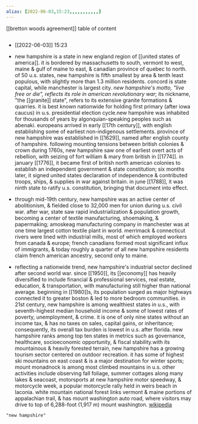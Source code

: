 ```yaml
---
alias: [2022-06-03,15:23,,,,,,,,,,,]
---
```

[[bretton woods agreement]]
table of content
```toc
```

- [[2022-06-03]] 15:23
- new hampshire is a state in new england region of [[united states of america]]. it is bordered by massachusetts to south, vermont to west, maine & gulf of maine to east, & canadian province of quebec to north. of 50 u.s. states, new hampshire is fifth smallest by area & tenth least populous, with slightly more than 1.3 million residents. concord is state capital, while manchester is largest city. *new hampshire's motto, "live free or die", reflects its role in american revolutionary war*; its nickname, "the [[granite]] state", refers to its extensive granite formations & quarries. it is best known nationwide for holding first primary (after iowa caucus) in u.s. presidential election cycle.new hampshire was inhabited for thousands of years by algonquian-speaking peoples such as abenaki. europeans arrived in early [[17th century]], with english establishing some of earliest non-indigenous settlements. province of new hampshire was established in [[1629]], named after english county of hampshire. following mounting tensions between british colonies & crown during 1760s, new hampshire saw one of earliest overt acts of rebellion, with seizing of fort william & mary from british in [[1774]]. in january [[1776]], it became first of british north american colonies to establish an independent government & state constitution; six months later, it signed united states declaration of independence & contributed troops, ships, & supplies in war against britain. in june [[1788]], it was ninth state to ratify u.s. constitution, bringing that document into effect.

- through mid-19th century, new hampshire was an active center of abolitionism, & fielded close to 32,000 men for union during u.s. civil war. after war, state saw rapid industrialization & population growth, becoming a center of textile manufacturing, shoemaking, & papermaking; amoskeag manufacturing company in manchester was at one time largest cotton textile plant in world. merrimack & connecticut rivers were lined with industrial mills, most of which employed workers from canada & europe; french canadians formed most significant influx of immigrants, & today roughly a quarter of all new hampshire residents claim french american ancestry, second only to maine.

- reflecting a nationwide trend, new hampshire's industrial sector declined after second world war. since [[1950]], its [[economy]] has heavily diversified to include financial & professional services, real estate, education, & transportation, with manufacturing still higher than national average. beginning in [[1980]]s, its population surged as major highways connected it to greater boston & led to more bedroom communities. in 21st century, new hampshire is among wealthiest states in u.s., with seventh-highest median household income & some of lowest rates of poverty, unemployment, & crime. it is one of only nine states without an income tax, & has no taxes on sales, capital gains, or inheritance; consequently, its overall tax burden is lowest in u.s. after florida. new hampshire ranks among top ten states in metrics such as governance, healthcare, socioeconomic opportunity, & fiscal stability.with its mountainous & heavily forested terrain, new hampshire has a growing tourism sector centered on outdoor recreation. it has some of highest ski mountains on east coast & is a major destination for winter sports; mount monadnock is among most climbed mountains in u.s. other activities include observing fall foliage, summer cottages along many lakes & seacoast, motorsports at new hampshire motor speedway, & motorcycle week, a popular motorcycle rally held in weirs beach in laconia. white mountain national forest links vermont & maine portions of appalachian trail, & has mount washington auto road, where visitors may drive to top of 6,288-foot (1,917 m) mount washington.
[wikipedia](https://en.wikipedia.org/wiki/new%20hampshire)
```query
"new hampshire"
```